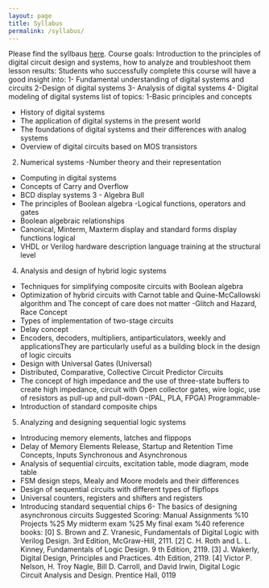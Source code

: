 ```yaml
---
layout: page
title: Syllabus
permalink: /syllabus/
---
```


Please find the syllbaus [here](/static_files/materials/Syllabus.pdf).
Course goals:
Introduction to the principles of digital circuit design and systems, how to analyze and troubleshoot them
lesson results:
Students who successfully complete this course will have a good insight into:
1- Fundamental understanding of digital systems and circuits
2-Design of digital systems
3- Analysis of digital systems
4- Digital modeling of digital systems
list of topics:
1-Basic principles and concepts
- History of digital systems
- The application of digital systems in the present world
- The foundations of digital systems and their differences with analog systems
- Overview of digital circuits based on MOS transistors
2. Numerical systems
-Number theory and their representation
- Computing in digital systems
- Concepts of Carry and Overflow
- BCD display systems
3 - Algebra Bull
- The principles of Boolean algebra
-Logical functions, operators and gates
- Boolean algebraic relationships
- Canonical, Minterm, Maxterm display and standard forms display functions logical
- VHDL or Verilog hardware description language training at the structural level
4. Analysis and design of hybrid logic systems
- Techniques for simplifying composite circuits with Boolean algebra
- Optimization of hybrid circuits with Carnot table and Quine-McCallowski algorithm and The concept of care    does not matter 
-Glitch and Hazard, Race Concept
- Types of implementation of two-stage circuits
- Delay concept
- Encoders, decoders, multipliers, antiparticulators, weekly and applicationsThey are particularly useful as a building block in the design of logic circuits
- Design with Universal Gates (Universal)
- Distributed, Comparative, Collective Circuit Predictor Circuits
- The concept of high impedance and the use of three-state buffers to create high impedance, circuit with
  Open collector gates, wire logic, use of resistors as pull-up and pull-down
-(PAL, PLA, FPGA) Programmable-
- Introduction of standard composite chips
5. Analyzing and designing sequential logic systems
- Introducing memory elements, latches and flippops
- Delay of Memory Elements Release, Startup and Retention Time Concepts, Inputs
Synchronous and Asynchronous
- Analysis of sequential circuits, excitation table, mode diagram, mode table
- FSM design steps, Mealy and Moore models and their differences
- Design of sequential circuits with different types of flipflops
- Universal counters, registers and shifters and registers
- Introducing standard sequential chips
6- The basics of designing asynchronous circuits
Suggested Scoring:
Manual Assignments %10
Projects %25
My midterm exam %25
My final exam %40
reference books:
[0] S. Brown and Z. Vranesic, Fundamentals of Digital Logic with Verilog Design. 3rd
Edition, McGraw-Hill, 2111.
[2] C. H. Roth and L. L. Kinney, Fundamentals of Logic Design. 9
th Edition, 2119.
[3] J. Wakerly, Digital Design, Principles and Practices. 4th Edition, 2119.
[4] Victor P. Nelson, H. Troy Nagle, Bill D. Carroll, and David Irwin, Digital Logic
Circuit Analysis and Design. Prentice Hall, 0119